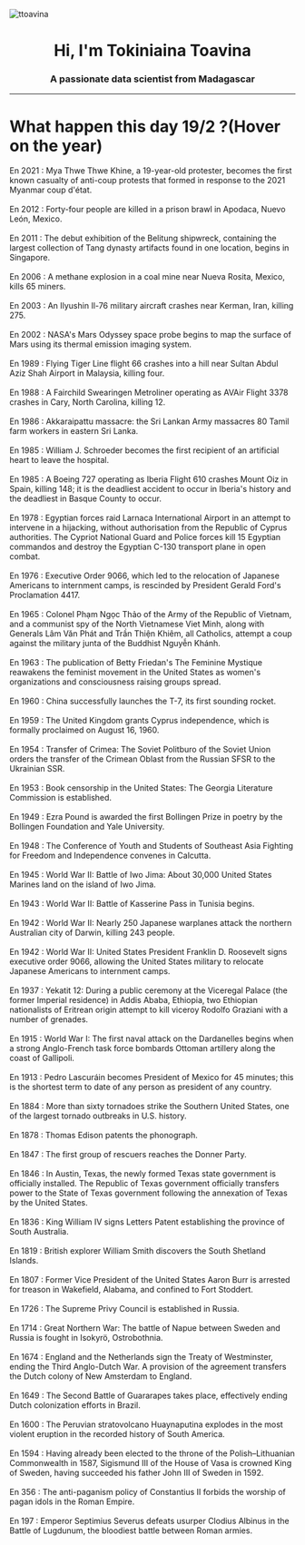 
<p align="left"> <img src="https://komarev.com/ghpvc/?username=ttoavina&label=Profile%20views&color=0e75b6&style=flat" alt="ttoavina" /> </p>
<h1 align="center">Hi, I'm Tokiniaina Toavina</h1>
<h3 align="center">A passionate data scientist from Madagascar</h3>
    
<hr/>
<h1> What happen this day 19/2 ?(Hover on the year)</h1>

En 2021 : Mya Thwe Thwe Khine, a 19-year-old protester, becomes the first known casualty of anti-coup protests that formed in response to the 2021 Myanmar coup d'état.
<br/><br/>
En 2012 : Forty-four people are killed in a prison brawl in Apodaca, Nuevo León, Mexico.
<br/><br/>
En 2011 : The debut exhibition of the Belitung shipwreck, containing the largest collection of Tang dynasty artifacts found in one location, begins in Singapore.
<br/><br/>
En 2006 : A methane explosion in a coal mine near Nueva Rosita, Mexico, kills 65 miners.
<br/><br/>
En 2003 : An Ilyushin Il-76 military aircraft crashes near Kerman, Iran, killing 275.
<br/><br/>
En 2002 : NASA's Mars Odyssey space probe begins to map the surface of Mars using its thermal emission imaging system.
<br/><br/>
En 1989 : Flying Tiger Line flight 66 crashes into a hill near Sultan Abdul Aziz Shah Airport in Malaysia, killing four.
<br/><br/>
En 1988 : A Fairchild Swearingen Metroliner operating as AVAir Flight 3378 crashes in Cary, North Carolina, killing 12.
<br/><br/>
En 1986 : Akkaraipattu massacre: the Sri Lankan Army massacres 80 Tamil farm workers in eastern Sri Lanka.
<br/><br/>
En 1985 : William J. Schroeder becomes the first recipient of an artificial heart to leave the hospital.
<br/><br/>
En 1985 : A Boeing 727 operating as Iberia Flight 610 crashes Mount Oiz in Spain, killing 148; it is the deadliest accident to occur in Iberia's history and the deadliest in Basque County to occur.
<br/><br/>
En 1978 : Egyptian forces raid Larnaca International Airport in an attempt to intervene in a hijacking, without authorisation from the Republic of Cyprus authorities. The Cypriot National Guard and Police forces kill 15 Egyptian commandos and destroy the Egyptian C-130 transport plane in open combat.
<br/><br/>
En 1976 : Executive Order 9066, which led to the relocation of Japanese Americans to internment camps, is rescinded by President Gerald Ford's Proclamation 4417.
<br/><br/>
En 1965 : Colonel Phạm Ngọc Thảo of the Army of the Republic of Vietnam, and a communist spy of the North Vietnamese Viet Minh, along with Generals Lâm Văn Phát and Trần Thiện Khiêm, all Catholics, attempt a coup against the military junta of the Buddhist Nguyễn Khánh.
<br/><br/>
En 1963 : The publication of Betty Friedan's The Feminine Mystique reawakens the feminist movement in the United States as women's organizations and consciousness raising groups spread.
<br/><br/>
En 1960 : China successfully launches the T-7, its first sounding rocket.
<br/><br/>
En 1959 : The United Kingdom grants Cyprus independence, which is formally proclaimed on August 16, 1960.
<br/><br/>
En 1954 : Transfer of Crimea: The Soviet Politburo of the Soviet Union orders the transfer of the Crimean Oblast from the Russian SFSR to the Ukrainian SSR.
<br/><br/>
En 1953 : Book censorship in the United States: The Georgia Literature Commission is established.
<br/><br/>
En 1949 : Ezra Pound is awarded the first Bollingen Prize in poetry by the Bollingen Foundation and Yale University.
<br/><br/>
En 1948 : The Conference of Youth and Students of Southeast Asia Fighting for Freedom and Independence convenes in Calcutta.
<br/><br/>
En 1945 : World War II: Battle of Iwo Jima: About 30,000 United States Marines land on the island of Iwo Jima.
<br/><br/>
En 1943 : World War II: Battle of Kasserine Pass in Tunisia begins.
<br/><br/>
En 1942 : World War II: Nearly 250 Japanese warplanes attack the northern Australian city of Darwin, killing 243 people.
<br/><br/>
En 1942 : World War II: United States President Franklin D. Roosevelt signs executive order 9066, allowing the United States military to relocate Japanese Americans to internment camps.
<br/><br/>
En 1937 : Yekatit 12: During a public ceremony at the Viceregal Palace (the former Imperial residence) in Addis Ababa, Ethiopia, two Ethiopian nationalists of Eritrean origin attempt to kill viceroy Rodolfo Graziani with a number of grenades.
<br/><br/>
En 1915 : World War I: The first naval attack on the Dardanelles begins when a strong Anglo-French task force bombards Ottoman artillery along the coast of Gallipoli.
<br/><br/>
En 1913 : Pedro Lascuráin becomes President of Mexico for 45 minutes; this is the shortest term to date of any person as president of any country.
<br/><br/>
En 1884 : More than sixty tornadoes strike the Southern United States, one of the largest tornado outbreaks in U.S. history.
<br/><br/>
En 1878 : Thomas Edison patents the phonograph.
<br/><br/>
En 1847 : The first group of rescuers reaches the Donner Party.
<br/><br/>
En 1846 : In Austin, Texas, the newly formed Texas state government is officially installed. The Republic of Texas government officially transfers power to the State of Texas government following the annexation of Texas by the United States.
<br/><br/>
En 1836 : King William IV signs Letters Patent establishing the province of South Australia.
<br/><br/>
En 1819 : British explorer William Smith discovers the South Shetland Islands.
<br/><br/>
En 1807 : Former Vice President of the United States Aaron Burr is arrested for treason in Wakefield, Alabama, and confined to Fort Stoddert.
<br/><br/>
En 1726 : The Supreme Privy Council is established in Russia.
<br/><br/>
En 1714 : Great Northern War: The battle of Napue between Sweden and Russia is fought in Isokyrö, Ostrobothnia.
<br/><br/>
En 1674 : England and the Netherlands sign the Treaty of Westminster, ending the Third Anglo-Dutch War. A provision of the agreement transfers the Dutch colony of New Amsterdam to England.
<br/><br/>
En 1649 : The Second Battle of Guararapes takes place, effectively ending Dutch colonization efforts in Brazil.
<br/><br/>
En 1600 : The Peruvian stratovolcano Huaynaputina explodes in the most violent eruption in the recorded history of South America.
<br/><br/>
En 1594 : Having already been elected to the throne of the Polish–Lithuanian Commonwealth  in 1587, Sigismund III of the House of Vasa is crowned King of Sweden, having succeeded his father John III of Sweden in 1592.
<br/><br/>
En 356 : The anti-paganism policy of Constantius II forbids the worship of pagan idols in the Roman Empire.
<br/><br/>
En 197 : Emperor Septimius Severus defeats usurper Clodius Albinus in the Battle of Lugdunum, the bloodiest battle between Roman armies.
<br/><br/>
